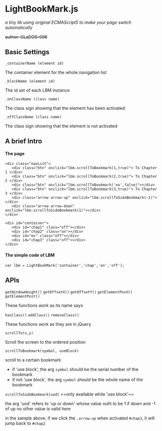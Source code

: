 # LightBookMark.js

*a tiny lib using original ECMAScript5 to make your page switch automatically*

~~author: GLaDOS-096~~

## Basic Settings

`_containerName (element id)`

The container element for the whole navigation list


`_blockName (element id)`

The id set of each LBM instance


`_onClassName (class name)`

The class sign showing that the element has been activated


`_offClassName (class name)`

The class sign showing that the element is not activated


## A brief Intro

#### The page

```
<div class="navList">
   <div class="btn" onclick="lbm.scrollToBookmark(1,true)"> To Chapter 1 </div>
   <div class="btn" onclick="lbm.scrollToBookmark(2,true)"> To Chapter 2 </div>
   <div class="btn" onclick="lbm.scrollToBookmark('ex',false)"></div>
   <div class="btn" onclick="lbm.scrollToBookmark(3,true)"> To Chapter 3 </div>
   <div class="arrow arrow-up" onclick="lbm.scrollToSideBookmark(-1)"></div>
   <div class="arrow arrow-down" onclick="lbm.scrollToSideBookmark(1)"></div>
</div>
```

```
<div id="container">
   <div id="chap1" class="off"></div>
   <div id="chap2" class="on"></div>
   <div id="ex" class="off"></div> 
   <div id="chap3" class="off"></div>
</div>
```

#### The simple code of LBM

`var lbm = LightBookMark('container','chap','on','off');`


## APIs

`getWindowHeight()`
`getOffsetX()`
`getOffsetY()`
`getElementPosX()`
`getElementPosY()`

These functions work as its name says

`hasClass()`
`addClass()`
`removeClass()`

These functions work as they are in jQuery

`scrollTo(x,y)`

Scroll the screen to the ordered position

`scrollToBookmark(symbol, useBlock)`

scroll to a certain bookmark
* if 'use block', the arg `symbol` should be the serial number of the bookmark
* if not 'use block', the arg `symbol` should be the whole name of the bookmark

`scrollToSideBookmark(uod)`
==only available while 'use block'==

the arg 'uod' refers to 'up or down' whose value ouht to be 1 if down and -1 of up
no other value is valid here

in the sample above, if we click the `.arrow-up` when activated `#chap3`, it will jump back to `#chap2`

